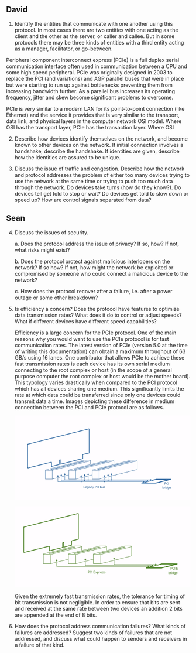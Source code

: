 ## David

1. Identify the entities that communicate with one another using this protocol.
   In most cases there are two entities with one acting as the client and the
   other as the server, or caller and callee. But in some protocols there may be
   three kinds of entities with a third entity acting as a manager, facilitator,
   or go-between.

Peripheral component interconnect express (PCIe) is a full duplex serial
communication interface often used in communication between a CPU and some high
speed peripheral. PCIe was originally designed in 2003 to replace the PCI (and
variations) and AGP parallel buses that were in place but were starting to run
up against bottlenecks preventing them from increasing bandwidth further. As a
parallel bus increases its operating frequency, jitter and skew become
significant problems to overcome.

PCIe is very similar to a modern LAN for its point-to-point connection
(like Ethernet) and the service it provides that is very similar to the
transport, data link, and physical layers in the computer network OSI model.
Where OSI has the transport layer, PCIe has the transaction layer. Where OSI

2. Describe how devices identify themselves on the network, and become known to
   other devices on the network. If initial connection involves a handshake,
   describe the handshake. If identities are given, describe how the identities
   are assured to be unique.

3. Discuss the issue of traffic and congestion. Describe how the network and
   protocol addresses the problem of either too many devices trying to use the
   network at the same time or trying to push too much data through the network.
   Do devices take turns (how do they know?). Do devices tell get told to stop
   or wait? Do devices get told to slow down or speed up? How are control
   signals separated from data?

## Sean
4. Discuss the issues of security.
   
   a. Does the protocol address the issue of
   privacy? If so, how? If not, what risks might exist?
   
   b. Does the protocol
   protect against malicious interlopers on the network? If so how? If not, how
   might the network be exploited or compromised by someone who could connect a
   malicious device to the network?
   
   c. How does the protocol recover after a
   failure, i.e. after a power outage or some other breakdown?

5. Is efficiency a concern? Does the protocol have features to optimize data
   transmission rates? What does it do to control or adjust speeds? What if
   different devices have different speed capabilities?

   Efficiency is a large concern for the PCIe protocol. One of the main reasons why you would want to use the PCIe protocol is for fast communication rates. The latest version of PCIe (version 5.0 at the time of writing this documentation) can obtain a maximum throughput of 63 GB/s using 16 lanes. One contributor that allows PCIe to achieve these fast transmission rates is each device has its own serial medium connecting to the root complex or host (in the scope of a general purpose computer the root complex or host would be the mother board). This typology varies drastically when compared to the PCI protocol which has all devices sharing one medium. This significantly limits the rate at which data could be transferred since only one devices could transmit data a time. Images depicting these difference in medium connection between the PCI and PCIe protocol are as follows.

   ![Legacy Medium Configuration](./ImageAssets/PCILegacyMediumConnection.PNG)

   ![Express Medium Configuration](./ImageAssets/PCIExpressMediumConnection.PNG)

   Given the extremely fast transmission rates, the tolerance for timing of bit transmission is not negligible. In order to ensure that bits are sent and received at the same rate between two devices an addition 2 bits are appended at the end of 8 bits.

6. How does the protocol address communication failures? What kinds of failures
   are addressed? Suggest two kinds of failures that are not addressed, and
   discuss what could happen to senders and receivers in a failure of that kind.

